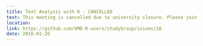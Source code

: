 ```yaml
---
title: Text Analysis with R - CANCELLED
text: This meeting is cancelled due to university closure. Please join us next week.
location: 
link: https://github.com/UMD-R-users/studyGroup/issues/18
date: 2016-01-26
---
```

